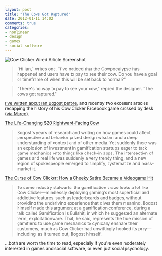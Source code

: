 ```yaml
---
layout: post
title: "The Cows Got Raptured"
date: 2012-01-11 14:02
comments: true
categories: 
- nonlinear
- design
- games
- social software
---
```


![Cow Clicker Wired Article Screenshot]({{site.baseurl}}/assets/2012/01/cow.jpg)

> "Hi Ian," writes one. "I've noticed that the Cowpocalypse has happened and users have to pay to see their cow. Do you have a goal or timeframe of when this will be set back to normal?"

> "There's no way to pay to see your cow," replied the designer. "The cows got raptured."

[I've written about Ian Bogost before]({{site.baseurl}}/2011/04/15/shit-crayons/), and recently two excellent articles recapping the history of his Cow Clicker Facebook game crossed by desk ([via Marco](http://www.marco.org/)).

[The Life-Changing $20 Rightward-Facing Cow](http://kotaku.com/5846080/the-life+changing-20-rightward+facing-cow)

> Bogost's years of research and writing on how games could affect perspective and behavior prized design wisdom and a deep understanding of context and of other media. Yet suddenly there was an explosion of investment in gamification startups eager to tack game mechanics onto things like check-in apps. The intersection of games and real life was suddenly a very trendy thing, and a new legion of spokespeople emerged to simplify, systematize and mass-market it.

[The Curse of Cow Clicker: How a Cheeky Satire Became a Videogame Hit](http://www.wired.com/magazine/2011/12/ff_cowclicker/all/1)

> To some industry stalwarts, the gamification craze looks a lot like Cow Clicker—mindlessly deploying gaming’s most superficial and addictive features, such as leaderboards and badges, without providing the underlying experience that gives them meaning. Bogost himself made this argument at a gamification conference, during a talk called Gamification Is Bullshit, in which he suggested an alternate term, exploitationware. That, he said, represents the true mission of gamifiers: to use game mechanics to cynically ensnare their customers, much as Cow Clicker had unwittingly hooked its prey—including, as it turned out, Bogost himself.

...both are worth the time to read, especially if you're even moderately interested in games and social software, or even just social psychology.